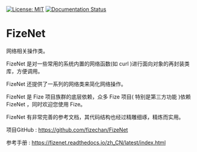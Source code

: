 [![License: MIT](https://img.shields.io/badge/License-MIT-yellow.svg)](https://opensource.org/licenses/MIT)
[![Documentation Status](https://readthedocs.org/projects/fizenet/badge/?version=latest)](https://fizenet.readthedocs.io/zh_CN/latest/?badge=latest)

# FizeNet
网络相关操作类。

FizeNet 是对一些常用的系统内置的网络函数(如 curl )进行面向对象的再封装类库，方便调用。 

FizeNet 还提供了一系列的网络类来简化网络操作。

FizeNet 是 Fize 项目族群的底层依赖，众多 Fize 项目( 特别是第三方功能 )依赖 FizeNet ，同时欢迎您使用 Fize。 

FizeNet 有非常完善的参考文档，其代码结构也经过精雕细琢，精炼而实用。

项目GitHub : [ https://github.com/fizechan/FizeNet ](https://github.com/fizechan/FizeNet)

参考手册 : [ https://fizenet.readthedocs.io/zh_CN/latest/index.html ](https://fizenet.readthedocs.io/zh_CN/latest/index.html)